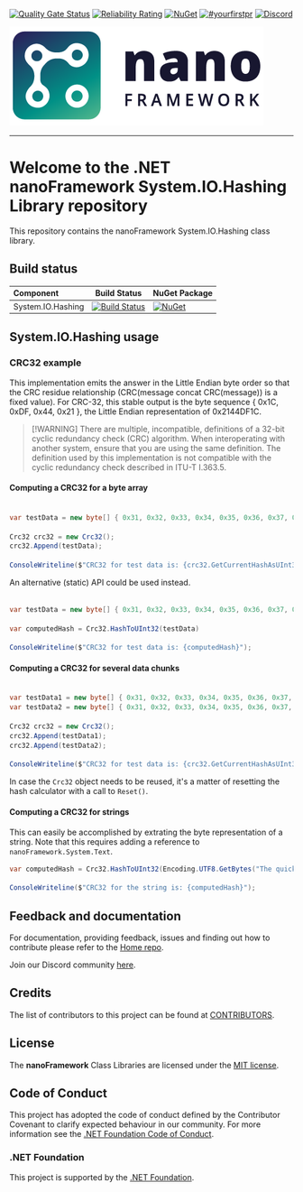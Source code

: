 [![Quality Gate Status](https://sonarcloud.io/api/project_badges/measure?project=nanoframework_System.IO.Hashing&metric=alert_status)](https://sonarcloud.io/dashboard?id=nanoframework_System.IO.Hashing) [![Reliability Rating](https://sonarcloud.io/api/project_badges/measure?project=nanoframework_System.IO.Hashing&metric=reliability_rating)](https://sonarcloud.io/dashboard?id=nanoframework_System.IO.Hashing) [![NuGet](https://img.shields.io/nuget/dt/nanoFramework.System.IO.Hashing.svg?label=NuGet&style=flat&logo=nuget)](https://www.nuget.org/packages/nanoFramework.System.IO.Hashing/) [![#yourfirstpr](https://img.shields.io/badge/first--timers--only-friendly-blue.svg)](https://github.com/nanoframework/Home/blob/main/CONTRIBUTING.md) [![Discord](https://img.shields.io/discord/478725473862549535.svg?logo=discord&logoColor=white&label=Discord&color=7289DA)](https://discord.gg/gCyBu8T)

![nanoFramework logo](https://raw.githubusercontent.com/nanoframework/Home/main/resources/logo/nanoFramework-repo-logo.png)

-----

# Welcome to the .NET **nanoFramework** System.IO.Hashing Library repository

This repository contains the nanoFramework System.IO.Hashing class library.

## Build status

| Component | Build Status | NuGet Package |
|:-|---|---|
| System.IO.Hashing | [![Build Status](https://dev.azure.com/nanoframework/System.IO.Hashing/_apis/build/status%2Fnanoframework.System.IO.Hashing?branchName=main)](https://dev.azure.com/nanoframework/System.IO.Hashing/_build/latest?definitionId=102&branchName=main) | [![NuGet](https://img.shields.io/nuget/v/nanoFramework.System.IO.Hashing.svg?label=NuGet&style=flat&logo=nuget)](https://www.nuget.org/packages/nanoFramework.System.IO.Hashing/) |

## System.IO.Hashing usage

### CRC32 example

This implementation emits the answer in the Little Endian byte order so that the CRC residue relationship (CRC(message concat CRC(message)) is a fixed value). For CRC-32, this stable output is the byte sequence { 0x1C, 0xDF, 0x44, 0x21 }, the Little Endian representation of 0x2144DF1C.

> [!WARNING] There are multiple, incompatible, definitions of a 32-bit cyclic redundancy check (CRC) algorithm. When interoperating with another system, ensure that you are using the same definition. The definition used by this implementation is not compatible with the cyclic redundancy check described in ITU-T I.363.5.

#### Computing a CRC32 for a byte array

```csharp

var testData = new byte[] { 0x31, 0x32, 0x33, 0x34, 0x35, 0x36, 0x37, 0x38, 0x39, 0x26, 0x39, 0xF4, 0xCB };

Crc32 crc32 = new Crc32();
crc32.Append(testData);

ConsoleWriteline($"CRC32 for test data is: {crc32.GetCurrentHashAsUInt32()}");
```

An alternative (static) API could be used instead.

```csharp

var testData = new byte[] { 0x31, 0x32, 0x33, 0x34, 0x35, 0x36, 0x37, 0x38, 0x39, 0x26, 0x39, 0xF4, 0xCB };

var computedHash = Crc32.HashToUInt32(testData)

ConsoleWriteline($"CRC32 for test data is: {computedHash}");
```

#### Computing a CRC32 for several data chunks

```csharp

var testData1 = new byte[] { 0x31, 0x32, 0x33, 0x34, 0x35, 0x36, 0x37, 0x38, 0x39, 0x26, 0x39, 0xF4, 0xCB };
var testData2 = new byte[] { 0x31, 0x32, 0x33, 0x34, 0x35, 0x36, 0x37, 0x38, 0x39, 0xD9, 0xC6, 0x0B, 0x34 },

Crc32 crc32 = new Crc32();
crc32.Append(testData1);
crc32.Append(testData2);

ConsoleWriteline($"CRC32 for test data is: {crc32.GetCurrentHashAsUInt32()}");
```

In case the `Crc32` object needs to be reused, it's a matter of resetting the hash calculator with a call to `Reset()`.

#### Computing a CRC32 for strings

This can easily be accomplished by extrating the byte representation of a string. Note that this requires adding a reference to `nanoFramework.System.Text`.

```csharp
var computedHash = Crc32.HashToUInt32(Encoding.UTF8.GetBytes("The quick brown fox jumps over the lazy dog"))

ConsoleWriteline($"CRC32 for the string is: {computedHash}");
```

## Feedback and documentation

For documentation, providing feedback, issues and finding out how to contribute please refer to the [Home repo](https://github.com/nanoframework/Home).

Join our Discord community [here](https://discord.gg/gCyBu8T).

## Credits

The list of contributors to this project can be found at [CONTRIBUTORS](https://github.com/nanoframework/Home/blob/main/CONTRIBUTORS.md).

## License

The **nanoFramework** Class Libraries are licensed under the [MIT license](LICENSE.md).

## Code of Conduct

This project has adopted the code of conduct defined by the Contributor Covenant to clarify expected behaviour in our community.
For more information see the [.NET Foundation Code of Conduct](https://dotnetfoundation.org/code-of-conduct).

### .NET Foundation

This project is supported by the [.NET Foundation](https://dotnetfoundation.org).
